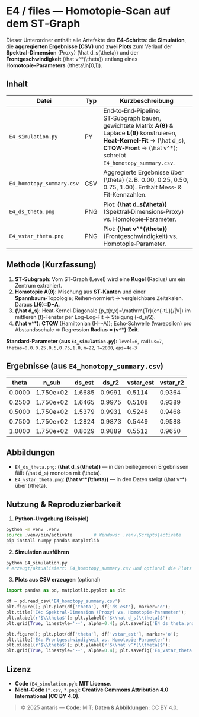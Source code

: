 # E4 / files — Homotopie‑Scan auf dem ST‑Graph

Dieser Unterordner enthält alle Artefakte des **E4‑Schritts**: die **Simulation**, die **aggregierten Ergebnisse (CSV)** und **zwei Plots** zum Verlauf der **Spektral‑Dimension** (Proxy) \(\hat d_s(\theta)\) und der **Frontgeschwindigkeit** \(\hat v^*(\theta)\) entlang eines **Homotopie‑Parameters** \(\theta\in[0,1]\).

## Inhalt

| Datei | Typ | Kurzbeschreibung |
|---|---|---|
| `E4_simulation.py` | PY | End‑to‑End‑Pipeline: ST‑Subgraph bauen, gewichtete Matrix **A(θ)** & Laplace **L(θ)** konstruieren, **Heat‑Kernel‑Fit** → \(\hat d_s\), **CTQW‑Front** → \(\hat v^*\); schreibt `E4_homotopy_summary.csv`. |
| `E4_homotopy_summary.csv` | CSV | Aggregierte Ergebnisse über \(\theta\) (z. B. 0.00, 0.25, 0.50, 0.75, 1.00). Enthält Mess‑ & Fit‑Kennzahlen. |
| `E4_ds_theta.png` | PNG | Plot: **\(\hat d_s(\theta)\)** (Spektral‑Dimensions‑Proxy) vs. Homotopie‑Parameter. |
| `E4_vstar_theta.png` | PNG | Plot: **\(\hat v^*(\theta)\)** (Frontgeschwindigkeit) vs. Homotopie‑Parameter. |

## Methode (Kurzfassung)

1. **ST‑Subgraph**: Vom ST‑Graph (Level) wird eine **Kugel** (Radius) um ein Zentrum extrahiert.
2. **Homotopie A(θ)**: Mischung aus **ST‑Kanten** und einer **Spannbaum**‑Topologie; Reihen‑normiert ⇒ vergleichbare Zeitskalen. Daraus **L(θ)=D−A**.
3. **\(\hat d_s\)**: Heat‑Kernel‑Diagonale \(p_t(x,x)=\mathrm{Tr}(e^{-tL})/|V|\) im mittleren \(t\)‑Fenster per Log–Log‑Fit ⇒ Steigung \(-d_s/2\).
4. **\(\hat v^*\)**: **CTQW** (Hamiltonian \(H=-A\)); Echo‑Schwelle \(\varepsilon\) pro Abstandsschale ⇒ Regression **Radius ≈ \(v^*\)·Zeit**.

**Standard‑Parameter (aus `E4_simulation.py`):** `level=6`, `radius=7`, `thetas=0.0,0.25,0.5,0.75,1.0`, `m=22`, `T=2800`, `eps=4e-3`

## Ergebnisse (aus `E4_homotopy_summary.csv`)

| theta | n_sub | ds_est | ds_r2 | vstar_est | vstar_r2 |
| --- | --- | --- | --- | --- | --- |
| 0.0000 | 1.750e+02 | 1.6685 | 0.9991 | 0.5114 | 0.9364 |
| 0.2500 | 1.750e+02 | 1.6465 | 0.9975 | 0.5108 | 0.9389 |
| 0.5000 | 1.750e+02 | 1.5379 | 0.9931 | 0.5248 | 0.9468 |
| 0.7500 | 1.750e+02 | 1.2824 | 0.9873 | 0.5449 | 0.9588 |
| 1.0000 | 1.750e+02 | 0.8029 | 0.9889 | 0.5512 | 0.9650 |

## Abbildungen

- `E4_ds_theta.png`: **\(\hat d_s(\theta)\)** — in den beiliegenden Ergebnissen fällt \(\hat d_s\) monoton mit \(\theta\).
- `E4_vstar_theta.png`: **\(\hat v^*(\theta)\)** — in den Daten steigt \(\hat v^*\) über \(\theta\).

## Nutzung & Reproduzierbarkeit

1) **Python‑Umgebung (Beispiel)**
```bash
python -m venv .venv
source .venv/bin/activate        # Windows: .venv\Scripts\activate
pip install numpy pandas matplotlib
```
2) **Simulation ausführen**
```bash
python E4_simulation.py
# erzeugt/aktualisiert: E4_homotopy_summary.csv und optional die Plots
```
3) **Plots aus CSV erzeugen** (optional)
```python
import pandas as pd, matplotlib.pyplot as plt

df = pd.read_csv('E4_homotopy_summary.csv')
plt.figure(); plt.plot(df['theta'], df['ds_est'], marker='o');
plt.title('E4: Spektral-Dimension (Proxy) vs. Homotopie-Parameter');
plt.xlabel(r'$\\theta$'); plt.ylabel(r'$\\hat d_s(\\theta)$');
plt.grid(True, linestyle='--', alpha=0.4); plt.savefig('E4_ds_theta.png', dpi=180)

plt.figure(); plt.plot(df['theta'], df['vstar_est'], marker='o');
plt.title('E4: Frontgeschwindigkeit vs. Homotopie-Parameter');
plt.xlabel(r'$\\theta$'); plt.ylabel(r'$\\hat v^*(\\theta)$');
plt.grid(True, linestyle='--', alpha=0.4); plt.savefig('E4_vstar_theta.png', dpi=180)
```
## Lizenz

- **Code** (`E4_simulation.py`): **MIT License**.
- **Nicht‑Code** (`*.csv`, `*.png`): **Creative Commons Attribution 4.0 International (CC BY 4.0)**.

> © 2025 antaris — **Code:** MIT; **Daten & Abbildungen:** CC BY 4.0.


